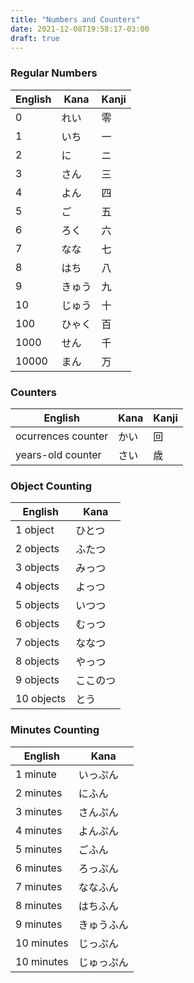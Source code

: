 ```yaml
---
title: "Numbers and Counters"
date: 2021-12-08T19:58:17-03:00
draft: true
---
```

### Regular Numbers
| English | Kana   | Kanji |
|---------|--------|-------|
| 0       | れい   | 零    |
| 1       | いち   | 一    |
| 2       | に     | ニ    |
| 3       | さん   | 三    |
| 4       | よん   | 四    |
| 5       | ご     | 五    |
| 6       | ろく   | 六    |
| 7       | なな   | 七    |
| 8       | はち   | 八    |
| 9       | きゅう | 九    |
| 10      | じゅう | 十    |
| 100     | ひゃく | 百    |
| 1000    | せん   | 千    |
| 10000   | まん   | 万    |

### Counters
| English            | Kana | Kanji |
|--------------------|------|-------|
| ocurrences counter | かい | 回    |
| years-old counter  | さい | 歳    |

### Object Counting
| English    | Kana     |
|------------|----------|
| 1 object   | ひとつ   |
| 2 objects  | ふたつ   |
| 3 objects  | みっつ   |
| 4 objects  | よっつ   |
| 5 objects  | いつつ   |
| 6 objects  | むっつ   |
| 7 objects  | ななつ   |
| 8 objects  | やっつ   |
| 9 objects  | ここのつ |
| 10 objects | とう     |

### Minutes Counting
| English    | Kana       |
|------------|------------|
| 1 minute   | いっぷん   |
| 2 minutes  | にふん     |
| 3 minutes  | さんぷん   |
| 4 minutes  | よんぷん   |
| 5 minutes  | ごふん     |
| 6 minutes  | ろっぷん   |
| 7 minutes  | ななふん   |
| 8 minutes  | はちふん   |
| 9 minutes  | きゅうふん |
| 10 minutes | じっぷん   |
| 10 minutes | じゅっぷん |
